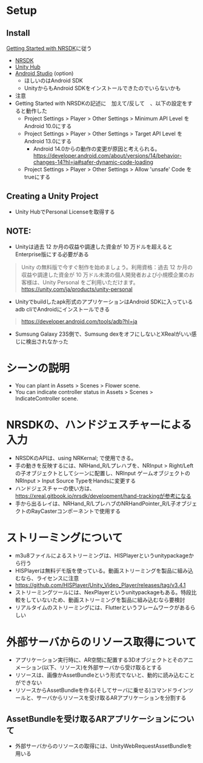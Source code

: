 # Setup

## Install
[Getting Started with NRSDK]に従う

- [NRSDK](https://developer.xreal.com/download)
- [Unity Hub](https://unity.com/ja/download)
- [Android Studio](https://developer.android.com/studio?hl=ja) (option)
  - ほしいのはAndroid SDK
  - UnityからもAndroid SDKをインストールできたのでいらないかも
- 注意
- Getting Started with NRSDKの記述に　加えて/反して　、以下の設定をすると動作した
  - Project Settings > Player > Other Settings > Minimum API Level をAndroid 10.0にする
  - Project Settings > Player > Other Settings > Target API Level をAndroid 13.0にする
    - Android 14.0からの動作の変更が原因と考えられる。https://developer.android.com/about/versions/14/behavior-changes-14?hl=ja#safer-dynamic-code-loading
  - Project Settings > Player > Other Settings > Allow 'unsafe' Code をtrueにする

[Getting Started with NRSDK]: https://xreal.gitbook.io/nrsdk/nrsdk-fundamentals/quickstart-for-android#configure-adapted-devices-optional

## Creating a Unity Project

- Unity HubでPersonal Licenseを取得する

## NOTE:

- Unityは過去 12 か月の収益や調達した資金が 10 万ドルを超えるとEnterprise版にする必要がある

> Unity の無料版で今すぐ制作を始めましょう。利用資格：過去 12 か月の収益や調達した資金が 10 万ドル未満の個人開発者および小規模企業のお客様は、Unity Personal をご利用いただけます。
> https://unity.com/ja/products/unity-personal

- Unityでbuildしたapk形式のアプリケーションはAndroid SDKに入っているadb cliでAndroidにインストールできる

> https://developer.android.com/tools/adb?hl=ja

- Sumsung Galaxy 23S側で、Sumsung dexをオフにしないとXRealがいい感じに検出されなかった

# シーンの説明
- You can plant in Assets > Scenes > Flower scene.
- You can indicate controller status in Assets > Scenes > IndicateController scene.

# NRSDKの、ハンドジェスチャーによる入力
- NRSDKのAPIは、using NRKernal; で使用できる。
- 手の動きを反映するには、NRHand_R/Lプレハブを、NRInput > Right/Left の子オブジェクトとしてシーンに配置し、NRInput  ゲームオブジェクトのNRInput > Input Source TypeをHandsに変更する
- ハンドジェスチャーの使い方は、https://xreal.gitbook.io/nrsdk/development/hand-trackingが参考になる
- 手から出るレイは、NRHand_R/LプレハブのNRHandPointer_R/L子オブジェクトのRayCasterコンポーネントで使用する

# ストリーミングについて
- m3u8ファイルによるストリーミングは、HISPlayerというunitypackageから行う
- HISPlayerは無料デモ版を使っている。動画ストリーミングを製品に組み込むなら、ライセンスに注意
- https://github.com/HISPlayer/Unity_Video_Player/releases/tag/v3.4.1
- ストリーミングツールには、NexPlayerというunitypackageもある。特段比較をしていないため、動画ストリーミングを製品に組み込むなら要検討
- リアルタイムのストリーミングには、Flutterというフレームワークがあるらしい

# 外部サーバからのリソース取得について
- アプリケーション実行時に、AR空間に配置する3Dオブジェクトとそのアニメーション(以下、リソース)を外部サーバから受け取るとする
- リソースは、画像かAssetBundleという形式でないと、動的に読み込むことができない
- リソースからAssetBundleを作る(そしてサーバに乗せる)コマンドラインツールと、サーバからリソースを受け取るARアプリケーションを分割する

## AssetBundleを受け取るARアプリケーションについて
- 外部サーバからのリソースの取得には、UnityWebRequestAssetBundleを用いる